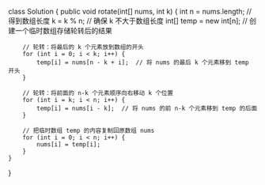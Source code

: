 class Solution {
    public void rotate(int[] nums, int k) {
        int n = nums.length;  // 得到数组长度
        k = k % n;  // 确保 k 不大于数组长度
        int[] temp = new int[n];  // 创建一个临时数组存储轮转后的结果
        
        // 轮转：将最后的 k 个元素放到数组的开头
        for (int i = 0; i < k; i++) {
            temp[i] = nums[n - k + i];  // 将 nums 的最后 k 个元素移到 temp 开头
        }
        
        // 轮转：将前面的 n-k 个元素顺序向右移动 k 个位置
        for (int i = k; i < n; i++) {
            temp[i] = nums[i - k];  // 将 nums 的前 n-k 个元素移到 temp 的后面
        }
        
        // 把临时数组 temp 的内容复制回原数组 nums
        for (int i = 0; i < n; i++) {
            nums[i] = temp[i];
        }
    }
}
